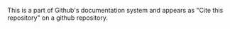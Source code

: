 This is a part of Github's documentation system and appears as "Cite this repository" on a github repository.
